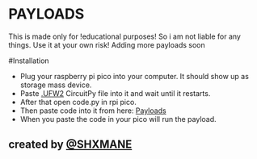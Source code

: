 # PAYLOADS

This is made only for !educational purposes! So i am not liable for any things. Use it at your own risk!
Adding more payloads soon

#Installation

- Plug your raspberry pi pico into your computer. It should show up as storage mass device.
- Paste [.UFW2](https://circuitpython.org/board/raspberry_pi_pico/) CircuitPy file into it and wait until it restarts.
- After that open code.py in rpi pico.
- Then paste code into it from here: [Payloads](https://github.com/puzzleshockk1/rpi-pico.py-payloads/tree/main/payloads)
- When you paste the code in your pico will run the payload.

## created by [@SHXMANE](https://discord.gg/q7mkDgfQ3f)

